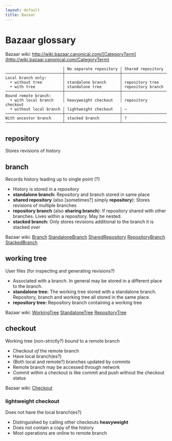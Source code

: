 ```yaml
---
layout: default
title: Bazaar
---
```


# Bazaar glossary #

Bazaar wiki: http://wiki.bazaar.canonical.com/[CategoryTerm](http://wiki.bazaar.canonical.com/CategoryTerm)

                             │ No separate repository │ Shared repository   
    ─────────────────────────┼────────────────────────┼─────────────────────
    Local branch only:       │                        │                     
      • without tree         │ standalone branch      │ repository tree     
      • with tree            │ standalone tree        │ repository branch   
    ─────────────────────────┼────────────────────────┼─────────────────────
    Bound remote branch:     │                        │                     
      • with local branch    │ heavyweight checkout   │ repository checkout 
      • without local branch │ lightweight checkout   │ –                   
    ─────────────────────────┼────────────────────────┼─────────────────────
    With ancestor branch     │ stacked branch         │ ?                   
    ─────────────────────────┴────────────────────────┴─────────────────────

## repository ##

Stores revisions of history

## branch ##

Records history leading up to single point (?)

* History is stored in a _repository_
* **standalone branch:** Repository and branch stored in same place
* **shared repository** (also \[sometimes?\] simply **repository**): Stores revisions of multiple branches
* **repository branch** (also **sharing branch**): If repository shared with other branches. Lives within a repository. May be nested.
* **stacked branch:** Only stores revisions additional to the branch it is stacked _over_

Bazaar wiki:
[Branch](http://wiki.bazaar.canonical.com/Branch)
[StandaloneBranch](http://wiki.bazaar.canonical.com/StandaloneBranch)
[SharedRepository](http://wiki.bazaar.canonical.com/SharedRepository)
[RepositoryBranch](http://wiki.bazaar.canonical.com/RepositoryBranch)
[StackedBranch](http://wiki.bazaar.canonical.com/StackedBranch)

## working tree ##

User files (for inspecting and generating revisions?)

* Associated with a branch. In general may be stored in a different place to the branch.
* **standalone tree:** The working tree stored with a standalone branch. Repository, branch and working tree all stored in the same place. 
* **repository tree:** Repository branch containing a working tree

Bazaar wiki:
[WorkingTree](http://wiki.bazaar.canonical.com/WorkingTree)
[StandaloneTree](http://wiki.bazaar.canonical.com/StandaloneTree)
[RepositoryTree](http://wiki.bazaar.canonical.com/RepositoryTree)

## checkout ##

Working tree (non-strictly?) _bound_ to a remote branch

* Checkout _of_ the remote branch
* Have local branch(es?)
* (Both local and remote?) branches updated by commits
* Remote branch may be accessed through network
* Commit within a checkout is like commit and push without the checkout status

Bazaar wiki:
[Checkout](http://wiki.bazaar.canonical.com/Checkout)

### lightweight checkout

Does not have the local branch(es?)

* Distinguished by calling other checkouts **heavyweight**
* Does not contain a copy of the history
* Most operations are online to remote branch
